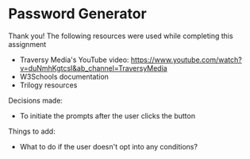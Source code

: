 # Password Generator

Thank you! The following resources were used while completing this assignment
+ Traversy Media's YouTube video:
https://www.youtube.com/watch?v=duNmhKgtcsI&ab_channel=TraversyMedia
+ W3Schools documentation
+ Trilogy resources

Decisions made:
+ To initiate the prompts after the user clicks the button

Things to add:
+ What to do if the user doesn't opt into any conditions?

